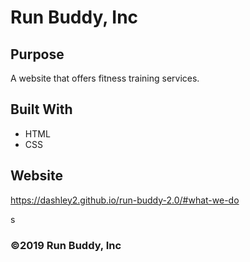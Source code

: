 # Run Buddy, Inc

## Purpose
A website that offers fitness training services.

## Built With
* HTML
* CSS

## Website
https://dashley2.github.io/run-buddy-2.0/#what-we-do

s
### ©️2019 Run Buddy, Inc